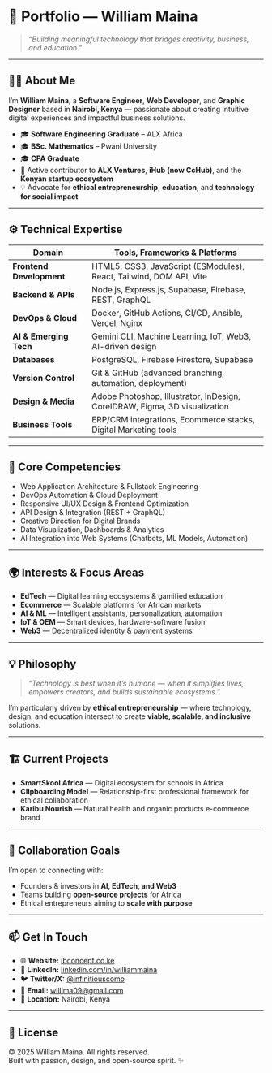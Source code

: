 # 💼 Portfolio — William Maina

> *“Building meaningful technology that bridges creativity, business, and education.”*

---

## 👨‍💻 About Me

I’m **William Maina**, a **Software Engineer**, **Web Developer**, and **Graphic Designer** based in **Nairobi, Kenya** — passionate about creating intuitive digital experiences and impactful business solutions.

- 🎓 **Software Engineering Graduate** – ALX Africa  
- 🎓 **BSc. Mathematics** – Pwani University  
- 🎓 **CPA Graduate**  
- 🚀 Active contributor to **ALX Ventures**, **iHub (now CcHub)**, and the **Kenyan startup ecosystem**  
- 💡 Advocate for **ethical entrepreneurship**, **education**, and **technology for social impact**

---

## ⚙️ Technical Expertise

| Domain | Tools, Frameworks & Platforms |
|--------|-------------------------------|
| **Frontend Development** | HTML5, CSS3, JavaScript (ESModules), React, Tailwind, DOM API, Vite |
| **Backend & APIs** | Node.js, Express.js, Supabase, Firebase, REST, GraphQL |
| **DevOps & Cloud** | Docker, GitHub Actions, CI/CD, Ansible, Vercel, Nginx |
| **AI & Emerging Tech** | Gemini CLI, Machine Learning, IoT, Web3, AI-driven design |
| **Databases** | PostgreSQL, Firebase Firestore, Supabase |
| **Version Control** | Git & GitHub (advanced branching, automation, deployment) |
| **Design & Media** | Adobe Photoshop, Illustrator, InDesign, CorelDRAW, Figma, 3D visualization |
| **Business Tools** | ERP/CRM integrations, Ecommerce stacks, Digital Marketing tools |

---

## 🧠 Core Competencies

- Web Application Architecture & Fullstack Engineering  
- DevOps Automation & Cloud Deployment  
- Responsive UI/UX Design & Frontend Optimization  
- API Design & Integration (REST + GraphQL)  
- Creative Direction for Digital Brands  
- Data Visualization, Dashboards & Analytics  
- AI Integration into Web Systems (Chatbots, ML Models, Automation)

---

## 🌍 Interests & Focus Areas

- **EdTech** — Digital learning ecosystems & gamified education  
- **Ecommerce** — Scalable platforms for African markets  
- **AI & ML** — Intelligent assistants, personalization, automation  
- **IoT & OEM** — Smart devices, hardware-software fusion  
- **Web3** — Decentralized identity & payment systems  

---

## 💡 Philosophy

> *“Technology is best when it’s humane — when it simplifies lives, empowers creators, and builds sustainable ecosystems.”*

I’m particularly driven by **ethical entrepreneurship** — where technology, design, and education intersect to create **viable, scalable, and inclusive** solutions.

---

## 🏗️ Current Projects

- **SmartSkool Africa** — Digital ecosystem for schools in Africa  
- **Clipboarding Model** — Relationship-first professional framework for ethical collaboration  
- **Karibu Nourish** — Natural health and organic products e-commerce brand  

---

## 🧩 Collaboration Goals

I’m open to connecting with:
- Founders & investors in **AI, EdTech, and Web3**
- Teams building **open-source projects** for Africa
- Ethical entrepreneurs aiming to **scale with purpose**

---

## 📫 Get In Touch

- 🌐 **Website:** [ibconcept.co.ke](https://ibconcept.co.ke)  
- 💼 **LinkedIn:** [linkedin.com/in/williammaina](https://www.linkedin.com/in/williammaina/)  
- 🐦 **Twitter/X:** [@infinitiouscomo](https://twitter.com/infinitiouscomo)  
- 📧 **Email:** willima09@gmail.com  
- 📍 **Location:** Nairobi, Kenya  

---

## 🧾 License

© 2025 William Maina. All rights reserved.  
Built with passion, design, and open-source spirit. ✨

